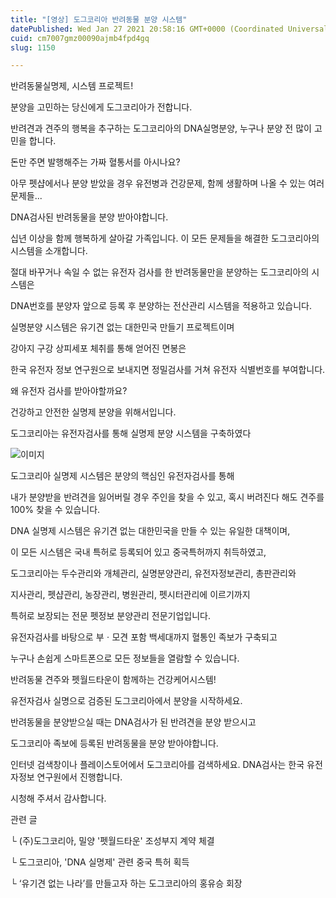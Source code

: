 ```yaml
---
title: "[영상] 도그코리아 반려동물 분양 시스템"
datePublished: Wed Jan 27 2021 20:58:16 GMT+0000 (Coordinated Universal Time)
cuid: cm7007gmz00090ajmb4fpd4gq
slug: 1150

---
```



반려동물실명제, 시스템 프로젝트!

분양을 고민하는 당신에게 도그코리아가 전합니다.

반려견과 견주의 행복을 추구하는 도그코리아의 DNA실명분양, 누구나 분양 전 많이 고민을 합니다.

돈만 주면 발행해주는 가짜 혈통서를 아시나요?

아무 펫샵에서나 분양 받았을 경우 유전병과 건강문제, 함께 생활하며 나올 수 있는 여러 문제들...

DNA검사된 반려동물을 분양 받아야합니다.

십년 이상을 함께 행복하게 살아갈 가족입니다. 이 모든 문제들을 해결한 도그코리아의 시스템을 소개합니다.

절대 바꾸거나 속일 수 없는 유전자 검사를 한 반려동물만을 분양하는 도그코리아의 시스템은

DNA번호를 분양자 앞으로 등록 후 분양하는 전산관리 시스템을 적용하고 있습니다.

실명분양 시스템은 유기견 없는 대한민국 만들기 프로젝트이며

강아지 구강 상피세포 체취를 통해 얻어진 면봉은

한국 유전자 정보 연구원으로 보내지면 정밀검사를 거쳐 유전자 식별번호를 부여합니다.

왜 유전자 검사를 받아야할까요?

건강하고 안전한 실명제 분양을 위해서입니다.

도그코리아는 유전자검사를 통해 실명제 분양 시스템을 구축하였다

![이미지](https://cdn.hashnode.com/res/hashnode/image/upload/v1739249432619/7c668cd3-37d7-42ae-9c06-49e0d98373d3.jpeg)

도그코리아 실명제 시스템은 분양의 핵심인 유전자검사를 통해

내가 분양받을 반려견을 잃어버릴 경우 주인을 찾을 수 있고, 혹시 버려진다 해도 견주를 100% 찾을 수 있습니다.

DNA 실명제 시스템은 유기견 없는 대한민국을 만들 수 있는 유일한 대책이며,

이 모든 시스템은 국내 특허로 등록되어 있고 중국특허까지 취득하였고,

도그코리아는 두수관리와 개체관리, 실명분양관리, 유전자정보관리, 총판관리와

지사관리, 펫샵관리, 농장관리, 병원관리, 펫시터관리에 이르기까지

특허로 보장되는 전문 펫정보 분양관리 전문기업입니다.

유전자검사를 바탕으로 부ㆍ모견 포함 백세대까지 혈통인 족보가 구축되고

누구나 손쉽게 스마트폰으로 모든 정보들을 열람할 수 있습니다.

반려동물 견주와 펫월드타운이 함께하는 건강케어시스템!

유전자검사 실명으로 검증된 도그코리아에서 분양을 시작하세요.

반려동물을 분양받으실 때는 DNA검사가 된 반려견을 분양 받으시고

도그코리아 족보에 등록된 반려동물을 분양 받아야합니다.

인터넷 검색창이나 플레이스토어에서 도그코리아를 검색하세요. DNA검사는 한국 유전자정보 연구원에서 진행합니다.

시청해 주셔서 감사합니다.

관련 글

└ (주)도그코리아, 밀양 '펫월드타운' 조성부지 계약 체결

└ 도그코리아, 'DNA 실명제' 관련 중국 특허 획득

└ ‘유기견 없는 나라’를 만들고자 하는 도그코리아의 홍유승 회장